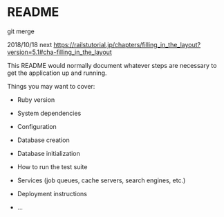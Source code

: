 # README

git merge

2018/10/18 next
https://railstutorial.jp/chapters/filling_in_the_layout?version=5.1#cha-filling_in_the_layout

This README would normally document whatever steps are necessary to get the
application up and running.

Things you may want to cover:

* Ruby version

* System dependencies

* Configuration

* Database creation

* Database initialization

* How to run the test suite

* Services (job queues, cache servers, search engines, etc.)

* Deployment instructions

* ...

